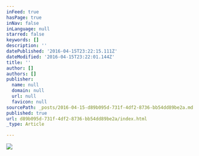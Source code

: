 ```yaml
---
inFeed: true
hasPage: true
inNav: false
inLanguage: null
starred: false
keywords: []
description: ''
datePublished: '2016-04-15T23:22:15.111Z'
dateModified: '2016-04-15T23:22:01.144Z'
title: ''
author: []
authors: []
publisher:
  name: null
  domain: null
  url: null
  favicon: null
sourcePath: _posts/2016-04-15-d89b095d-731f-4df2-8736-bb54dd89be2a.md
published: true
url: d89b095d-731f-4df2-8736-bb54dd89be2a/index.html
_type: Article

---
```

![](https://the-grid-user-content.s3-us-west-2.amazonaws.com/a0d8b9f0-ddc0-41b5-b928-b23129d6a4b5.jpg)